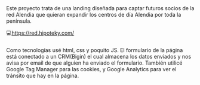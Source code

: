 ##

Este proyecto trata de una landing diseñada para captar futuros socios de la red Alendia que quieran expandir los centros de día Alendia por toda la península.

💻https://red.hipoteky.com/

###

Como tecnologías usé html, css y poquito JS.
El formulario de la página está conectado a un CRM(Bigin) el cual almacena los datos enviados y nos avisa por email de que alguien ha enviado el formulario.
También utilicé Google Tag Manager para las cookies, y Google Analytics para ver el tránsito que hay en la página.
